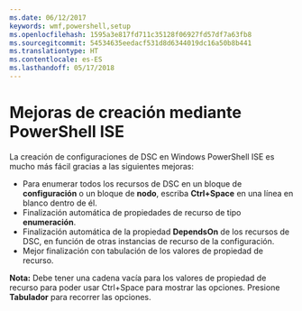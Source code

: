 ```yaml
---
ms.date: 06/12/2017
keywords: wmf,powershell,setup
ms.openlocfilehash: 1595a3e817fd711c35128f06927fd57df7a63fb8
ms.sourcegitcommit: 54534635eedacf531d8d6344019dc16a50b8b441
ms.translationtype: HT
ms.contentlocale: es-ES
ms.lasthandoff: 05/17/2018
---
```

# <a name="authoring-improvements-using-powershell-ise"></a>Mejoras de creación mediante PowerShell ISE

La creación de configuraciones de DSC en Windows PowerShell ISE es mucho más fácil gracias a las siguientes mejoras:

- Para enumerar todos los recursos de DSC en un bloque de **configuración** o un bloque de **nodo**, escriba **Ctrl+Space** en una línea en blanco dentro de él.
- Finalización automática de propiedades de recurso de tipo **enumeración**.
- Finalización automática de la propiedad **DependsOn** de los recursos de DSC, en función de otras instancias de recurso de la configuración.
- Mejor finalización con tabulación de los valores de propiedad de recurso.

**Nota:** Debe tener una cadena vacía para los valores de propiedad de recurso para poder usar Ctrl+Space para mostrar las opciones. Presione **Tabulador** para recorrer las opciones.
